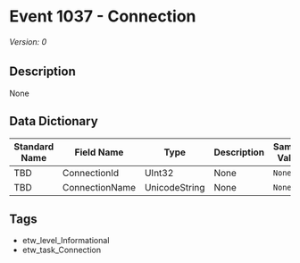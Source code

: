 # Event 1037 - Connection
###### Version: 0

## Description
None

## Data Dictionary
|Standard Name|Field Name|Type|Description|Sample Value|
|---|---|---|---|---|
|TBD|ConnectionId|UInt32|None|`None`|
|TBD|ConnectionName|UnicodeString|None|`None`|

## Tags
* etw_level_Informational
* etw_task_Connection